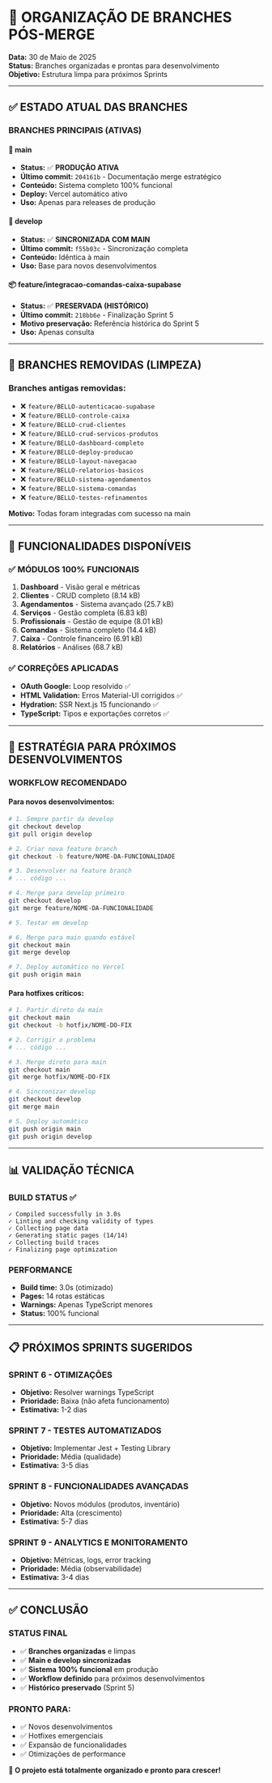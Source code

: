 # 🔄 ORGANIZAÇÃO DE BRANCHES PÓS-MERGE

**Data:** 30 de Maio de 2025  
**Status:** Branches organizadas e prontas para desenvolvimento  
**Objetivo:** Estrutura limpa para próximos Sprints

---

## ✅ **ESTADO ATUAL DAS BRANCHES**

### **BRANCHES PRINCIPAIS (ATIVAS)**

#### **🚀 main** 
- **Status:** ✅ **PRODUÇÃO ATIVA**
- **Último commit:** `204161b` - Documentação merge estratégico
- **Conteúdo:** Sistema completo 100% funcional
- **Deploy:** Vercel automático ativo
- **Uso:** Apenas para releases de produção

#### **🔧 develop**
- **Status:** ✅ **SINCRONIZADA COM MAIN** 
- **Último commit:** `f55b03c` - Sincronização completa
- **Conteúdo:** Idêntica à main
- **Uso:** Base para novos desenvolvimentos

#### **📦 feature/integracao-comandas-caixa-supabase**
- **Status:** ✅ **PRESERVADA (HISTÓRICO)**
- **Último commit:** `218bb6e` - Finalização Sprint 5
- **Motivo preservação:** Referência histórica do Sprint 5
- **Uso:** Apenas consulta

---

## 🧹 **BRANCHES REMOVIDAS (LIMPEZA)**

### **Branches antigas removidas:**
- ❌ `feature/BELLO-autenticacao-supabase` 
- ❌ `feature/BELLO-controle-caixa`
- ❌ `feature/BELLO-crud-clientes`
- ❌ `feature/BELLO-crud-servicos-produtos`
- ❌ `feature/BELLO-dashboard-completo`
- ❌ `feature/BELLO-deploy-producao`
- ❌ `feature/BELLO-layout-navegacao`
- ❌ `feature/BELLO-relatorios-basicos`
- ❌ `feature/BELLO-sistema-agendamentos`
- ❌ `feature/BELLO-sistema-comandas`
- ❌ `feature/BELLO-testes-refinamentos`

**Motivo:** Todas foram integradas com sucesso na main

---

## 🎯 **FUNCIONALIDADES DISPONÍVEIS**

### **✅ MÓDULOS 100% FUNCIONAIS**
1. **Dashboard** - Visão geral e métricas
2. **Clientes** - CRUD completo (8.14 kB)
3. **Agendamentos** - Sistema avançado (25.7 kB)
4. **Serviços** - Gestão completa (6.83 kB)
5. **Profissionais** - Gestão de equipe (8.01 kB)
6. **Comandas** - Sistema completo (14.4 kB)
7. **Caixa** - Controle financeiro (6.91 kB)
8. **Relatórios** - Análises (68.7 kB)

### **✅ CORREÇÕES APLICADAS**
- **OAuth Google:** Loop resolvido ✅
- **HTML Validation:** Erros Material-UI corrigidos ✅
- **Hydration:** SSR Next.js 15 funcionando ✅
- **TypeScript:** Tipos e exportações corretos ✅

---

## 🚀 **ESTRATÉGIA PARA PRÓXIMOS DESENVOLVIMENTOS**

### **WORKFLOW RECOMENDADO**

#### **Para novos desenvolvimentos:**
```bash
# 1. Sempre partir da develop
git checkout develop
git pull origin develop

# 2. Criar nova feature branch
git checkout -b feature/NOME-DA-FUNCIONALIDADE

# 3. Desenvolver na feature branch
# ... código ...

# 4. Merge para develop primeiro
git checkout develop
git merge feature/NOME-DA-FUNCIONALIDADE

# 5. Testar em develop

# 6. Merge para main quando estável
git checkout main
git merge develop

# 7. Deploy automático no Vercel
git push origin main
```

#### **Para hotfixes críticos:**
```bash
# 1. Partir direto da main
git checkout main
git checkout -b hotfix/NOME-DO-FIX

# 2. Corrigir o problema
# ... código ...

# 3. Merge direto para main
git checkout main
git merge hotfix/NOME-DO-FIX

# 4. Sincronizar develop
git checkout develop
git merge main

# 5. Deploy automático
git push origin main
git push origin develop
```

---

## 📊 **VALIDAÇÃO TÉCNICA**

### **BUILD STATUS ✅**
```
✓ Compiled successfully in 3.0s
✓ Linting and checking validity of types 
✓ Collecting page data    
✓ Generating static pages (14/14)
✓ Collecting build traces    
✓ Finalizing page optimization
```

### **PERFORMANCE**
- **Build time:** 3.0s (otimizado)
- **Pages:** 14 rotas estáticas
- **Warnings:** Apenas TypeScript menores
- **Status:** 100% funcional

---

## 📋 **PRÓXIMOS SPRINTS SUGERIDOS**

### **SPRINT 6 - OTIMIZAÇÕES**
- **Objetivo:** Resolver warnings TypeScript
- **Prioridade:** Baixa (não afeta funcionamento)
- **Estimativa:** 1-2 dias

### **SPRINT 7 - TESTES AUTOMATIZADOS**
- **Objetivo:** Implementar Jest + Testing Library
- **Prioridade:** Média (qualidade)
- **Estimativa:** 3-5 dias

### **SPRINT 8 - FUNCIONALIDADES AVANÇADAS**
- **Objetivo:** Novos módulos (produtos, inventário)
- **Prioridade:** Alta (crescimento)
- **Estimativa:** 5-7 dias

### **SPRINT 9 - ANALYTICS E MONITORAMENTO**
- **Objetivo:** Métricas, logs, error tracking
- **Prioridade:** Média (observabilidade)
- **Estimativa:** 3-4 dias

---

## ✅ **CONCLUSÃO**

### **STATUS FINAL**
- ✅ **Branches organizadas** e limpas
- ✅ **Main e develop sincronizadas**
- ✅ **Sistema 100% funcional** em produção
- ✅ **Workflow definido** para próximos desenvolvimentos
- ✅ **Histórico preservado** (Sprint 5)

### **PRONTO PARA:**
- ✅ Novos desenvolvimentos
- ✅ Hotfixes emergenciais  
- ✅ Expansão de funcionalidades
- ✅ Otimizações de performance

**🎯 O projeto está totalmente organizado e pronto para crescer!** 